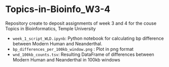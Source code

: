 # Topics-in-Bioinfo_W3-4

Repository create to deposit assignments of week 3 and 4 for the couse Topics in Bioinformatics, Temple University

- `week_1_script_WLD.ipynb`: Python notebook for calculating bp difference between Modern Human and Neanderthal. 
- `bp_differences_per_100kb_window.png` : Plot in png format
- `wnd_100kb_counts.tsv`: Resulting DataFrame of differences between Modern Human and Neanderthal in 100kb windows
